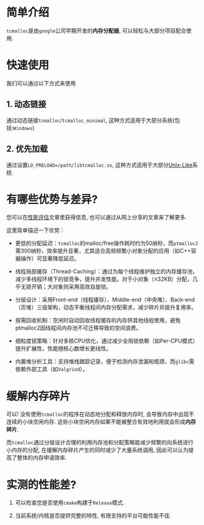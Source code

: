 # 简单介绍

  `tcmalloc`是由`google`公司早期开发的**内存分配器**, 可以轻松与大部分项目配合使用. 

# 快速使用

  我们可以通过以下方式来使用

## 1. 动态链接

  通过动态链接`tcmalloc`/`tcmalloc_minimal`, 这种方式适用于大部分系统(包括:`Windows`)

## 2. 优先加载

  通过设置`LD_PRELOAD=/path/libtcmalloc.so`, 这种方式适用于大部分[Unix-Like](https://en.wikipedia.org/wiki/Unix-like)系统.

# 有哪些优势与差异?

  您可以在[性能评估](https://tcmalloc.cn/performance)文章里获得信息, 也可以通过从网上分享的文章来了解更多.

  这里简单描述一下优势：

  * 更低的分配延迟：`tcmalloc`的malloc/free操作耗时约为50纳秒，而`ptmalloc2`需300纳秒，效率提升显著，尤其适合高频频繁小对象分配的应用（如C++容器操作）可显著降低延迟。
  
  * 线程局部缓存（Thread-Caching）：通过为每个线程维护独立的内存缓存池，减少多线程环境下的锁竞争，提升并发性能。对于小对象（≤32KB）分配，几乎无锁开销；大对象则采用高效自旋锁。
  
  * 分层设计：采用Front-end（线程缓存）、Middle-end（中央堆）、Back-end（页堆）三级架构，动态平衡线程间内存分配需求，减少碎片并提升复用率。

  * 按需回收机制：空闲时自动回收线程缓存的内存供其他线程使用，避免ptmalloc2因线程间内存池不可迁移导致的空间浪费。
  
  * 细粒度锁策略：针对多核CPU优化，通过减少全局锁依赖（如Per-CPU模式）提升扩展性，性能随核心数增长更线性。
  
  * 内置堆分析工具：支持堆栈跟踪记录，便于检测内存泄漏和瓶颈，而`glibc`需依赖外部工具（如`Valgrind`）。


# 缓解内存碎片

  可以! 没有使用`tcmalloc`的程序在动态地分配和释放内存时, 会导致内存中出现不连续的小块空闲内存. 这些小块空闲内存如果不能被整合有效地利用就会形成**内存碎片**.

  而`tcmalloc`通过分层设计合理的利用内存池和分配策略能减少频繁的向系统进行小内存的分配, 在缓解内存碎片产生的同时减少了大量系统调用, 因此可以认为提高了整体的内存申请效率.

# 实测的性能差?

  1. 可以检查您是否使用`cmake`构建于`Release`模式.

  2. 当前系统/内核是否提供完整的特性, 有限支持的平台可能性能不佳.
